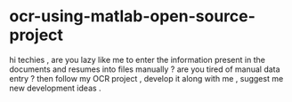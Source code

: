# ocr-using-matlab-open-source-project
hi techies , are you lazy like me  to enter the information present in the documents and resumes into files manually ? are you tired of manual data entry ? then follow my OCR project , develop it along with me , suggest me new development ideas . 
